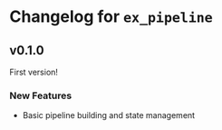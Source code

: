 # Changelog for `ex_pipeline`

## v0.1.0

First version!

### New Features
  - Basic pipeline building and state management